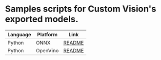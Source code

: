 # Samples scripts for Custom Vision's exported models.

| Language | Platform | Link |
| -------- | -------- | ---- |
| Python | ONNX | [README](samples/python/onnx/README.md) |
| Python | OpenVino | [README](samples/python/openvino/README.md) |
